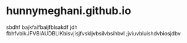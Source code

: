 # hunnymeghani.github.io

sbdhf bajkfaifbaijfblsakdf jdh fbhfvblkJFVBiAUDBLIKbisvjisjfvskljvbsilvbsihbvl ;jviuvbluishdvbiosjdbv

